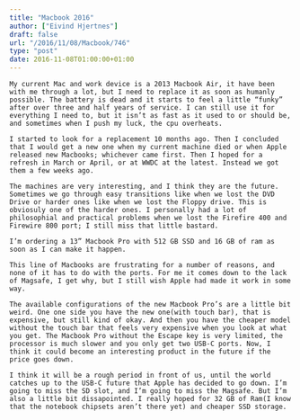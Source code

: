 ```yaml
---
title: "Macbook 2016"
author: ["Eivind Hjertnes"]
draft: false
url: "/2016/11/08/Macbook/746"
type: "post"
date: 2016-11-08T01:00:00+01:00
---
```


<div class="HTML">
  <div></div>

<p>

</div>

```text
My current Mac and work device is a 2013 Macbook Air, it have been with me through a lot, but I need to replace it as soon as humanly possible. The battery is dead and it starts to feel a little “funky” after over three and half years of service. I can still use it for everything I need to, but it isn’t as fast as it used to or should be, and sometimes when I push my luck, the cpu overheats.
```

<div class="HTML">
  <div></div>

</p>

</div>

<div class="HTML">
  <div></div>

<p>

</div>

```text
I started to look for a replacement 10 months ago. Then I concluded that I would get a new one when my current machine died or when Apple released new Macbooks; whichever came first. Then I hoped for a refresh in March or April, or at WWDC at the latest. Instead we got them a few weeks ago.
```

<div class="HTML">
  <div></div>

</p>

</div>

<div class="HTML">
  <div></div>

<p>

</div>

```text
The machines are very interesting, and I think they are the future. Sometimes we go through easy transitions like when we lost the DVD Drive or harder ones like when we lost the Floppy drive. This is obviosuly one of the harder ones. I personally had a lot of philosophial and practical problems when we lost the Firefire 400 and Firewire 800 port; I still miss that little bastard.
```

<div class="HTML">
  <div></div>

</p>

</div>

<div class="HTML">
  <div></div>

<p>

</div>

```text
I’m ordering a 13” Macbook Pro with 512 GB SSD and 16 GB of ram as soon as I can make it happen.
```

<div class="HTML">
  <div></div>

</p>

</div>

<div class="HTML">
  <div></div>

<p>

</div>

```text
This line of Macbooks are frustrating for a number of reasons, and none of it has to do with the ports. For me it comes down to the lack of Magsafe, I get why, but I still wish Apple had made it work in some way.
```

<div class="HTML">
  <div></div>

</p>

</div>

<div class="HTML">
  <div></div>

<p>

</div>

```text
The available configurations of the new Macbook Pro’s are a little bit weird. One one side you have the new one(with touch bar), that is expensive, but still kind of okay. And then you have the cheaper model without the touch bar that feels very expensive when you look at what you get. The Macbook Pro without the Escape key is very limited, the processor is much slower and you only get two USB-C ports. Now, I think it could become an interesting product in the future if the price goes down.
```

<div class="HTML">
  <div></div>

</p>

</div>

<div class="HTML">
  <div></div>

<p>

</div>

```text
I think it will be a rough period in front of us, until the world catches up to the USB-C future that Apple has decided to go down. I’m going to miss the SD slot, and I’m going to miss the Magsafe. But I’m also a little bit dissapointed. I really hoped for 32 GB of Ram(I know that the notebook chipsets aren’t there yet) and cheaper SSD storage.
```

<div class="HTML">
  <div></div>

</p>

</div>
